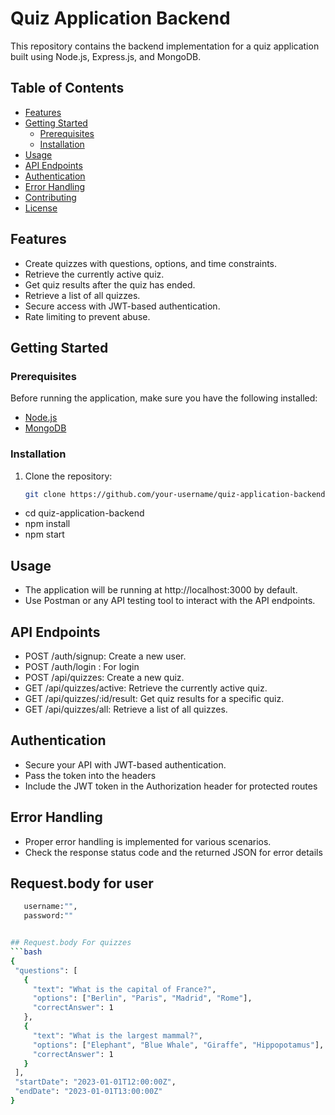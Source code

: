 # Quiz Application Backend

This repository contains the backend implementation for a quiz application built using Node.js, Express.js, and MongoDB.

## Table of Contents

- [Features](#features)
- [Getting Started](#getting-started)
  - [Prerequisites](#prerequisites)
  - [Installation](#installation)
- [Usage](#usage)
- [API Endpoints](#api-endpoints)
- [Authentication](#authentication)
- [Error Handling](#error-handling)
- [Contributing](#contributing)
- [License](#license)

## Features

- Create quizzes with questions, options, and time constraints.
- Retrieve the currently active quiz.
- Get quiz results after the quiz has ended.
- Retrieve a list of all quizzes.
- Secure access with JWT-based authentication.
- Rate limiting to prevent abuse.

## Getting Started

### Prerequisites

Before running the application, make sure you have the following installed:

- [Node.js](https://nodejs.org/)
- [MongoDB](https://www.mongodb.com/try/download/community)

### Installation

1. Clone the repository:

   ```bash
   git clone https://github.com/your-username/quiz-application-backend.git

 - cd quiz-application-backend
 - npm install
 - npm start

 ## Usage 
  - The application will be running at http://localhost:3000 by default.
  - Use Postman or any API testing tool to interact with the API endpoints.

## API Endpoints
 - POST /auth/signup: Create a new user.
 - POST /auth/login : For login
 - POST /api/quizzes: Create a new quiz.
 - GET /api/quizzes/active: Retrieve the currently active quiz.
 - GET /api/quizzes/:id/result: Get quiz results for a specific quiz.
 - GET /api/quizzes/all: Retrieve a list of all quizzes.

 ## Authentication
- Secure your API with JWT-based authentication.
- Pass the token into the headers
- Include the JWT token in the Authorization header for protected routes
 
## Error Handling
 - Proper error handling is implemented for various scenarios.
 - Check the response status code and the returned JSON for error details

## Request.body  for user
 ```bash
    username:"",
    password:""


## Request.body For quizzes
```bash
{
  "questions": [
    {
      "text": "What is the capital of France?",
      "options": ["Berlin", "Paris", "Madrid", "Rome"],
      "correctAnswer": 1
    },
    {
      "text": "What is the largest mammal?",
      "options": ["Elephant", "Blue Whale", "Giraffe", "Hippopotamus"],
      "correctAnswer": 1
    }
  ],
  "startDate": "2023-01-01T12:00:00Z",
  "endDate": "2023-01-01T13:00:00Z"
}




